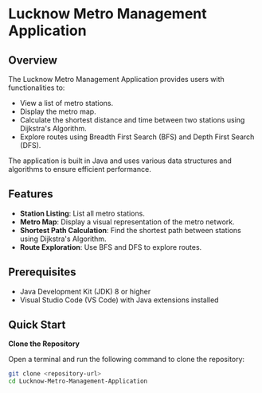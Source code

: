 # Lucknow Metro Management Application

## Overview

The Lucknow Metro Management Application provides users with functionalities to:

- View a list of metro stations.
- Display the metro map.
- Calculate the shortest distance and time between two stations using Dijkstra's Algorithm.
- Explore routes using Breadth First Search (BFS) and Depth First Search (DFS).

The application is built in Java and uses various data structures and algorithms to ensure efficient performance.

## Features

- **Station Listing**: List all metro stations.
- **Metro Map**: Display a visual representation of the metro network.
- **Shortest Path Calculation**: Find the shortest path between stations using Dijkstra's Algorithm.
- **Route Exploration**: Use BFS and DFS to explore routes.

## Prerequisites

- Java Development Kit (JDK) 8 or higher
- Visual Studio Code (VS Code) with Java extensions installed

## Quick Start

 **Clone the Repository**

   Open a terminal and run the following command to clone the repository:

   ```bash
   git clone <repository-url>
   cd Lucknow-Metro-Management-Application

